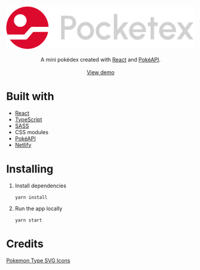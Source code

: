 <p align="center">
	<a href="https://pocketex.netlify.app/" rel="noreferrer">
		<img src="https://raw.githubusercontent.com/lorenzorari/pocketex/master/public/assets/svg/logo-typo.svg" alt="Pocketex" />
	</a>
	<br/><br/>
	A mini pokédex created with <a href="https://fr.reactjs.org/" rel="noreferrer">React</a> and <a href="https://pokeapi.co/" rel="noreferrer">PokéAPI</a>.
	<br/><br/>
	<a href="https://pocketex.netlify.app/" rel="noreferrer">View demo</a>
</p>

# Built with

- [React](https://fr.reactjs.org/)
- [TypeScript](https://www.typescriptlang.org/)
- [SASS](https://sass-lang.com/)
- CSS modules
- [PokéAPI](https://pokeapi.co/)
- [Netlify](https://www.netlify.com/)

# Installing

1.  Install dependencies

        yarn install

2.  Run the app locally

		yarn start

# Credits

[Pokemon Type SVG Icons](https://github.com/duiker101/pokemon-type-svg-icons)
